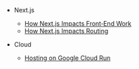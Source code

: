 * Next.js
    * [How Next.js Impacts Front‐End Work](Next.js/FrontEnd.md)
    * [How Next.js Impacts Routing](Next.js/Routing.md)

* Cloud
    * [Hosting on Google Cloud Run](Cloud/CloudRun.md) 